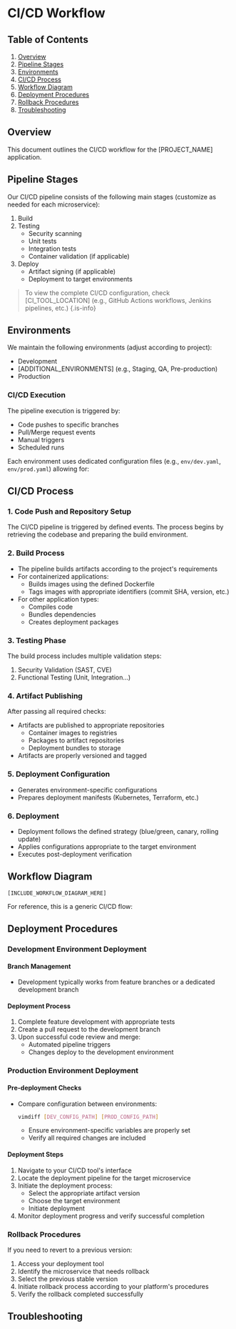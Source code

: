 # CI/CD Workflow

## Table of Contents
1. [Overview](#overview)
2. [Pipeline Stages](#pipeline-stages)
3. [Environments](#environments)
4. [CI/CD Process](#cicd-process)
5. [Workflow Diagram](#workflow-diagram)
6. [Deployment Procedures](#deployment-procedures)
7. [Rollback Procedures](#rollback-procedures)
8. [Troubleshooting](#troubleshooting)

## Overview

This document outlines the CI/CD workflow for the [PROJECT_NAME] application.

## Pipeline Stages

Our CI/CD pipeline consists of the following main stages (customize as needed for each microservice):

1. Build 
2. Testing
   - Security scanning
   - Unit tests
   - Integration tests
   - Container validation (if applicable)
3. Deploy
   - Artifact signing (if applicable)
   - Deployment to target environments

> To view the complete CI/CD configuration, check [CI_TOOL_LOCATION] (e.g., GitHub Actions workflows, Jenkins pipelines, etc.)
{.is-info}

## Environments

We maintain the following environments (adjust according to project):

- Development
- [ADDITIONAL_ENVIRONMENTS] (e.g., Staging, QA, Pre-production)
- Production

### CI/CD Execution

The pipeline execution is triggered by:
- Code pushes to specific branches
- Pull/Merge request events
- Manual triggers
- Scheduled runs

Each environment uses dedicated configuration files (e.g., `env/dev.yaml`, `env/prod.yaml`) allowing for:

## CI/CD Process

### 1. Code Push and Repository Setup
The CI/CD pipeline is triggered by defined events. The process begins by retrieving the codebase and preparing the build environment.

### 2. Build Process
- The pipeline builds artifacts according to the project's requirements
- For containerized applications:
  - Builds images using the defined Dockerfile
  - Tags images with appropriate identifiers (commit SHA, version, etc.)
- For other application types:
  - Compiles code
  - Bundles dependencies
  - Creates deployment packages

### 3. Testing Phase
The build process includes multiple validation steps:

1. Security Validation (SAST, CVE)
2. Functional Testing (Unit, Integration...)

### 4. Artifact Publishing
After passing all required checks:
- Artifacts are published to appropriate repositories
  - Container images to registries
  - Packages to artifact repositories
  - Deployment bundles to storage
- Artifacts are properly versioned and tagged

### 5. Deployment Configuration
- Generates environment-specific configurations
- Prepares deployment manifests (Kubernetes, Terraform, etc.)

### 6. Deployment
- Deployment follows the defined strategy (blue/green, canary, rolling update)
- Applies configurations appropriate to the target environment
- Executes post-deployment verification

## Workflow Diagram

```
[INCLUDE_WORKFLOW_DIAGRAM_HERE]
```

For reference, this is a generic CI/CD flow:

[//]: # (flowchart TD
    A[Code Push] --> B[Retrieve Codebase]
    B --> C[Build Process]
    C --> D[Run Tests]
    D --> E[Security Scans]
    F -->|Failed| G[Pipeline Failed]
    F -->|Passed| H[Publish Artifacts]
    H --> I[Generate Configs]
    I --> J[Deploy]
    J --> K{Environment}
    K -->|Dev| L[Deploy to Development]
    K -->|Additional Envs| M[Deploy to Other Environments]
    K -->|Production| N[Deploy to Production])
    
## Deployment Procedures

### Development Environment Deployment

#### Branch Management
- Development typically works from feature branches or a dedicated development branch

#### Deployment Process
1. Complete feature development with appropriate tests
2. Create a pull request to the development branch
3. Upon successful code review and merge:
   - Automated pipeline triggers
   - Changes deploy to the development environment

### Production Environment Deployment

#### Pre-deployment Checks
- Compare configuration between environments:
  ```bash
  vimdiff [DEV_CONFIG_PATH] [PROD_CONFIG_PATH]
  ```
  - Ensure environment-specific variables are properly set
  - Verify all required changes are included
  
#### Deployment Steps
1. Navigate to your CI/CD tool's interface
2. Locate the deployment pipeline for the target microservice
3. Initiate the deployment process:
   - Select the appropriate artifact version
   - Choose the target environment
   - Initiate deployment
4. Monitor deployment progress and verify successful completion

### Rollback Procedures

If you need to revert to a previous version:

1. Access your deployment tool
2. Identify the microservice that needs rollback
3. Select the previous stable version
4. Initiate rollback process according to your platform's procedures
5. Verify the rollback completed successfully

## Troubleshooting
